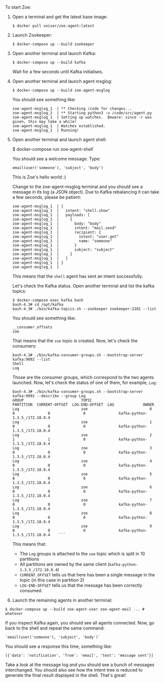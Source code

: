 
To start Zoe:

1. Open a terminal and get the latest base image:

    `$ docker pull voiser/zoe-agent:latest`

1. Launch Zookeeper:

    `$ docker-compose up --build zookeeper`

1. Open another terminal and launch Kafka:

    `$ docker-compose up --build kafka`

    Wait for a few seconds until Kafka initialises.

1. Open another terminal and launch agent msglog:

    `$ docker-compose up --build zoe-agent-msglog`

   You should see something like:
   ```
   zoe-agent-msglog_1  | ** Checking /code for changes...
   zoe-agent-msglog_1  | ** Starting python3 -u /code/src/agent.py
   zoe-agent-msglog_1  | Setting up watches.  Beware: since -r was given, this may take a while!
   zoe-agent-msglog_1  | Watches established.
   zoe-agent-msglog_1  | Running!
   ```

1. Open another terminal and launch agent shell:

    $ docker-compose run zoe-agent-shell`

    You should see a welcome message. Type:

    `email(user('someone'), 'subject', 'body')`

    This is Zoe's hello world :)

    Change to the zoe-agent-msglog terminal and you should see a message
    in its log (a JSON object). Due to Kafka rebalancing it can take a few
    seconds, please be patient:
    ```
    zoe-agent-msglog_1  | {
    zoe-agent-msglog_1  |   intent: "shell.show"
    zoe-agent-msglog_1  |   payloads: [
    zoe-agent-msglog_1  |     {
    zoe-agent-msglog_1  |       body: "body"
    zoe-agent-msglog_1  |       intent: "mail.send"
    zoe-agent-msglog_1  |       recipient: {
    zoe-agent-msglog_1  |         intent: "user.get"
    zoe-agent-msglog_1  |         name: "someone"
    zoe-agent-msglog_1  |       }
    zoe-agent-msglog_1  |       subject: "subject"
    zoe-agent-msglog_1  |     }
    zoe-agent-msglog_1  |   ]
    zoe-agent-msglog_1  | }
    zoe-agent-msglog_1  |
    ```

    This means that the `shell` agent has sent an intent successfully.

    Let's check the Kafka status. Open another terminal and
    list the kafka topics:

    ```
    $ docker-compose exec kafka bash
    bash-4.3# cd /opt/kafka
    bash-4.3# ./bin/kafka-topics.sh --zookeeper zookeeper:2181 --list
    ```

    You should see something like:

    ```
    __consumer_offsets
    zoe
    ```

    That means that the `zoe` topic is created. Now, let's check the
    consumers:

    ```
    bash-4.3# ./bin/kafka-consumer-groups.sh --bootstrap-server kafka:9092 --list
    Shell
    Log
    ```

    Those are the consumer groups, which correspond to the two agents launched.
    Now, let's check the status of one of them, for example, `Log`:
    ```
    bash-4.3# ./bin/kafka-consumer-groups.sh --bootstrap-server kafka:9092 --describe --group Log
    GROUP                          TOPIC                          PARTITION  CURRENT-OFFSET  LOG-END-OFFSET  LAG             OWNER
    Log                            zoe                            0          0               0               0               kafka-python-1.3.5_/172.18.0.4
    Log                            zoe                            1          0               0               0               kafka-python-1.3.5_/172.18.0.4
    Log                            zoe                            2          1               1               0               kafka-python-1.3.5_/172.18.0.4
    Log                            zoe                            3          0               0               0               kafka-python-1.3.5_/172.18.0.4
    Log                            zoe                            4          0               0               0               kafka-python-1.3.5_/172.18.0.4
    Log                            zoe                            5          0               0               0               kafka-python-1.3.5_/172.18.0.4
    Log                            zoe                            6          0               0               0               kafka-python-1.3.5_/172.18.0.4
    Log                            zoe                            7          0               0               0               kafka-python-1.3.5_/172.18.0.4
    Log                            zoe                            8          0               0               0               kafka-python-1.3.5_/172.18.0.4
    Log                            zoe                            9          0               0               0               kafka-python-1.3.5_/172.18.0.4    ```
    ```

    This means that:

    - The `Log` groups is attached to the `zoe` topic which is split in 10 partitions
    - All partitions are owned by the same client (`kafka-python-1.3.5_/172.18.0.4`)
    - `CURRENT_OFFSET` tells us that here has been a single message in the topic (in this case in partition 2)
    - `LOG-END-OFFSET` tells us that the message has been correctly consumed.

1. Launch the remaining agents in another terminal:

  `$ docker-compose up --build zoe-agent-user zoe-agent-mail ... # whatever`

If you inspect Kafka again, you should see all agents connected. Now, go back
to the shell and repeat the same command:

    `email(user('someone'), 'subject', 'body')`

You should see a response this time, something like:

```
[{'data': 'notification', 'from': 'email', 'text': 'message sent'}]
```

Take a look at the message log and you should see a bunch of messages interchanged.
You should also see how the intent tree is reduced to generate the final result
displayed in the shell. That's great!

